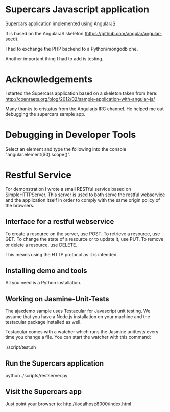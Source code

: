 Supercars Javascript application
================================

Supercars application implemented using AngularJS

It is based on the AngularJS skeleton (https://github.com/angular/angular-seed).

I had to exchange the PHP backend to a Python/mongodb one.

Another important thing I had to add is testing.


Acknowledgements
================

I started the Supercars application based on a skeleton taken from here:
http://coenraets.org/blog/2012/02/sample-application-with-angular-js/

Many thanks to cristatus from the Angularjs IRC channel. He helped me out debugging the supercars sample app.


Debugging in Developer Tools
============================

Select an element and type the following into the console "angular.element($0).scope()".


Restful Service
===============

For demonstration I wrote a small RESTful service based on SimpleHTTPServer. This server is used to both serve the restful webservice and the application itself in order to comply with the same origin policy of the browsers.


Interface for a restful webservice
----------------------------------

To create a resource on the server, use POST.
To retrieve a resource, use GET.
To change the state of a resource or to update it, use PUT.
To remove or delete a resource, use DELETE.

This means using the HTTP protocol as it is intended.


Installing demo and tools
-------------------------

All you need is a Python installation.


Working on Jasmine-Unit-Tests
-----------------------------

The ajaxdemo sample uses Testacular for Javascript unit testing. We assume that you have a Node.js installation on your machine and the testacular package installed as well.

Testacular comes with a watcher which runs the Jasmine unittests every time you change a file. You can start the watcher with this command:

./script/test.sh


Run the Supercars application
-----------------------------

python ./scripts/restserver.py


Visit the Supercars app
-----------------------

Just point your browser to:
http://localhost:8000/index.html

<script type="text/javascript">
  var _gaq = _gaq || [];
  _gaq.push(['_setAccount', 'UA-10252162-2']);
  _gaq.push(['_trackPageview']);

  (function() {
    var ga = document.createElement('script'); ga.type = 'text/javascript'; ga.async = true;
    ga.src = ('https:' == document.location.protocol ? 'https://ssl' : 'http://www') + '.google-analytics.com/ga.js';
    var s = document.getElementsByTagName('script')[0]; s.parentNode.insertBefore(ga, s);
  })();
</script>

